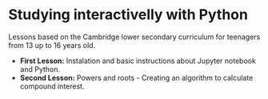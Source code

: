 <h1>Studying interactivelly with Python</h1>

Lessons based on the Cambridge lower secondary curriculum for teenagers from 13 up to 16 years old. 

<div>
  <ul>
    <li><b>First Lesson:</b> Instalation and basic instructions about Jupyter notebook and Python.</li>
    <li><b>Second Lesson:</b> Powers and roots - Creating an algorithm to calculate compound interest.</li>
  </ul>  
</div>
